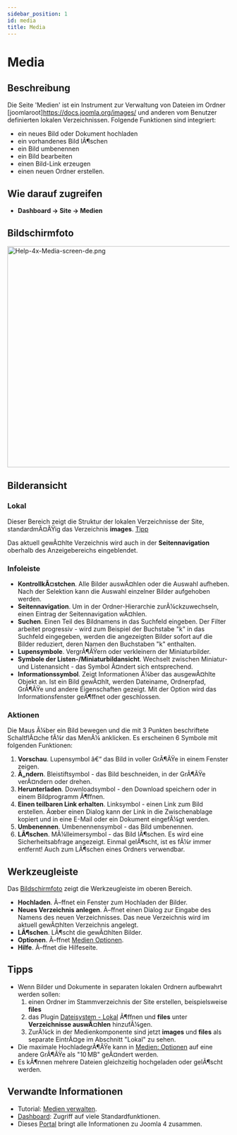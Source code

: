 ```yaml
---
sidebar_position: 1
id: media
title: Media
---
```

# Media
## Beschreibung

Die Seite 'Medien' ist ein Instrument zur Verwaltung von Dateien im
Ordner \[joomlaroot\]https://docs.joomla.org/images/ und anderen vom
Benutzer definierten lokalen Verzeichnissen. Folgende Funktionen sind
integriert:

- ein neues Bild oder Dokument hochladen
- ein vorhandenes Bild lÃ¶schen
- ein Bild umbenennen
- ein Bild bearbeiten
- einen Bild-Link erzeugen
- einen neuen Ordner erstellen.

## Wie darauf zugreifen

- **Dashboard **→** Site **→** Medien**

## Bildschirmfoto

<img
src="https://docs.joomla.org/images/thumb/4/46/Help-4x-Media-screen-de.png/800px-Help-4x-Media-screen-de.png"
decoding="async"
srcset="https://docs.joomla.org/images/thumb/4/46/Help-4x-Media-screen-de.png/1200px-Help-4x-Media-screen-de.png 1.5x, https://docs.joomla.org/images/thumb/4/46/Help-4x-Media-screen-de.png/1600px-Help-4x-Media-screen-de.png 2x"
data-file-width="2240" data-file-height="1400" width="800" height="500"
alt="Help-4x-Media-screen-de.png" />

## Bilderansicht

### Lokal

Dieser Bereich zeigt die Struktur der lokalen Verzeichnisse der Site,
standardmÃ¤ÃŸig das Verzeichnis **images**. [Tipp](#quicktips)

Das aktuell gewÃ¤hlte Verzeichnis wird auch in der **Seitennavigation**
oberhalb des Anzeigebereichs eingeblendet.

### Infoleiste

- **KontrollkÃ¤stchen**. Alle Bilder auswÃ¤hlen oder die Auswahl
  aufheben. Nach der Selektion kann die Auswahl einzelner Bilder
  aufgehoben werden.
- **Seitennavigation**. Um in der Ordner-Hierarchie zurÃ¼ckzuwechseln,
  einen Eintrag der Seitennavigation wÃ¤hlen.
- **Suchen**. Einen Teil des Bildnamens in das Suchfeld eingeben. Der
  Filter arbeitet progressiv - wird zum Beispiel der Buchstabe "k" in
  das Suchfeld eingegeben, werden die angezeigten Bilder sofort auf die
  Bilder reduziert, deren Namen den Buchstaben "k" enthalten.
- **Lupensymbole**. VergrÃ¶ÃŸern oder verkleinern der Miniaturbilder.
- **Symbole der Listen-/Miniaturbildansicht**. Wechselt zwischen
  Miniatur- und Listenansicht - das Symbol Ã¤ndert sich entsprechend.
- **Informationssymbol**. Zeigt Informationen Ã¼ber das ausgewÃ¤hlte
  Objekt an. Ist ein Bild gewÃ¤hlt, werden Dateiname, Ordnerpfad,
  GrÃ¶ÃŸe und andere Eigenschaften gezeigt. Mit der Option wird das
  Informationsfenster geÃ¶ffnet oder geschlossen.

### Aktionen

Die Maus Ã¼ber ein Bild bewegen und die mit 3 Punkten beschriftete
SchaltflÃ¤che fÃ¼r das MenÃ¼ anklicken. Es erscheinen 6 Symbole mit
folgenden Funktionen:

1.  **Vorschau**. Lupensymbol â€“ das Bild in voller GrÃ¶ÃŸe in einem
    Fenster zeigen.
2.  **Ã„ndern**. Bleistiftsymbol - das Bild beschneiden, in der GrÃ¶ÃŸe
    verÃ¤ndern oder drehen.
3.  **Herunterladen**. Downloadsymbol - den Download speichern oder in
    einem Bildprogramm Ã¶ffnen.
4.  **Einen teilbaren Link erhalten**. Linksymbol - einen Link zum Bild
    erstellen. Ãœber einen Dialog kann der Link in die Zwischenablage
    kopiert und in eine E-Mail oder ein Dokument eingefÃ¼gt werden.
5.  **Umbenennen**. Umbenennensymbol - das Bild umbenennen.
6.  **LÃ¶schen**. MÃ¼lleimersymbol - das Bild lÃ¶schen. Es wird eine
    Sicherheitsabfrage angezeigt. Einmal gelÃ¶scht, ist es fÃ¼r immer
    entfernt! Auch zum LÃ¶schen eines Ordners verwendbar.

## Werkzeugleiste

Das [Bildschirmfoto](#screenshot) zeigt die Werkzeugleiste im oberen
Bereich.

- **Hochladen**. Ã–ffnet ein Fenster zum Hochladen der Bilder.
- **Neues Verzeichnis anlegen**. Ã–ffnet einen Dialog zur Eingabe des
  Namens des neuen Verzeichnisses. Das neue Verzeichnis wird im aktuell
  gewÃ¤hlten Verzeichnis angelegt.
- **LÃ¶schen**. LÃ¶scht die gewÃ¤hlten Bilder.
- **Optionen**. Ã–ffnet [Medien
  Optionen](https://docs.joomla.org/Help4.x:Media:_Options/de "Help4.x:Media: Options/de").
- **Hilfe**. Ã–ffnet die Hilfeseite.

## Tipps

- Wenn Bilder und Dokumente in separaten lokalen Ordnern aufbewahrt
  werden sollen:
  1.  einen Ordner im Stammverzeichnis der Site erstellen,
      beispielsweise **files**
  2.  das Plugin [Dateisystem -
      Lokal](https://docs.joomla.org/J4.x:Media:_Options/de "J4.x:Media: Options/de")
      Ã¶ffnen und **files** unter **Verzeichnisse auswÃ¤hlen**
      hinzufÃ¼gen.
  3.  ZurÃ¼ck in der Medienkomponente sind jetzt **images** und
      **files** als separate EintrÃ¤ge im Abschnitt "Lokal" zu sehen.
- Die maximale HochladegrÃ¶ÃŸe kann in [Medien:
  Optionen](https://docs.joomla.org/Help4.x:Media:_Options/de "Help4.x:Media: Options/de")
  auf eine andere GrÃ¶ÃŸe als "10 MB" geÃ¤ndert werden.
- Es kÃ¶nnen mehrere Dateien gleichzeitig hochgeladen oder gelÃ¶scht
  werden.

## Verwandte Informationen

- Tutorial: [Medien
  verwalten](https://docs.joomla.org/J4.x:Managing_Media/de "J4.x:Managing Media/de").
- [Dashboard](https://docs.joomla.org/Help4.x:Home_Dashboard/de "Help4.x:Home Dashboard/de"):
  Zugriff auf viele Standardfunktionen.
- Dieses
  [Portal](https://docs.joomla.org/Portal:Joomla_4/de "Portal:Joomla 4/de")
  bringt alle Informationen zu Joomla 4 zusammen.
